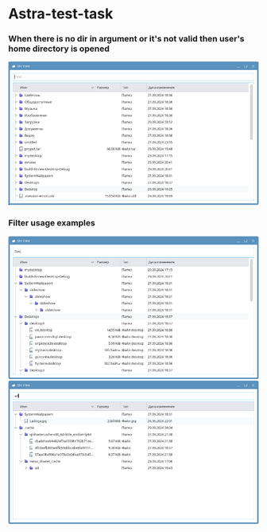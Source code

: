 # Astra-test-task

### When there is no dir in argument or it's not valid then user's home directory is opened
![alt text](https://github.com/An0der/Astra-test-task/blob/main/UserHomeDir.png)
### Filter usage examples
![alt text](https://github.com/An0der/Astra-test-task/blob/main/Filter2.png)
![alt text](https://github.com/An0der/Astra-test-task/blob/main/Filter.png)
